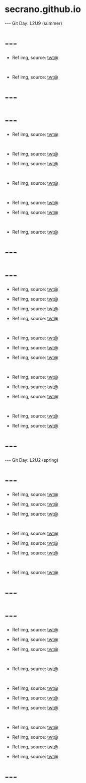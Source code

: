 # secrano.github.io

--- Git Day: L2U9 (summer)

# ---

- Ref img, source: [twt@](https://x.com/_Yuming_Li/status/1962916371748290778)

<br/>

- Ref img, source: [twt@](https://x.com/biggiefrank917/status/1962892171822121380)

# ---
# ---

- Ref img, source: [twt@](https://x.com/purhaya/status/1961701017910673425)

<br/>

- Ref img, source: [twt@](https://x.com/VurDV8a8gbGRctd/status/1962485598494625876)

- Ref img, source: [twt@](https://x.com/VexTheSunEater/status/1962188710616699389)

<br/>

- Ref img, source: [twt@](https://x.com/Kuroneko__x/status/1962228012016906618)

<br/>

- Ref img, source: [twt@](https://x.com/gwebdaily/status/1962443241409978434)

- Ref img, source: [twt@](https://x.com/AnimexTwts/status/1962196685800517799)

<br/>

- Ref img, source: [twt@](https://x.com/animel7316/status/1962526059020320902)

# ---
# ---

- Ref img, source: [twt@](https://x.com/AerithCloud3/status/1961833762129350897)

- Ref img, source: [twt@](https://x.com/cham246/status/1961801772668010633)

- Ref img, source: [twt@](https://x.com/ZikMaster_X/status/1962093541741490537)

- Ref img, source: [twt@](https://x.com/dodoria97841537/status/1962101595937919372)

<br/>

- Ref img, source: [twt@](https://x.com/aphneiios/status/1962024771433947335)

- Ref img, source: [twt@](https://x.com/u_shi_art/status/1962101283638452451)

- Ref img, source: [twt@](https://x.com/Emblem_TW/status/1961964332935500088)

<br/>

- Ref img, source: [twt@](https://x.com/haru_sorara/status/1961816258074353735)

- Ref img, source: [twt@](https://x.com/princessD3mi/status/1961502387702567141)

- Ref img, source: [twt@](https://x.com/horsetwting/status/1961896715411153284)

<br/>

- Ref img, source: [twt@](https://x.com/TheCatsX/status/1961809887882514831)

- Ref img, source: [twt@](https://x.com/Miaw/status/1961772210768777224)

# ---

--- Git Day: L2U2 (spring)

# ---

- Ref img, source: [twt@](https://x.com/Beautiful_Fems/status/1961473926808092979)

- Ref img, source: [twt@](https://x.com/Dexerto/status/1961468702307614784)

- Ref img, source: [twt@](https://x.com/wetboxgirls/status/1961595439620501579)

<br/>

- Ref img, source: [twt@](https://x.com/abstractpurple/status/1961433685464436981)

- Ref img, source: [twt@](https://x.com/zentreya/status/1961576621930099062)

- Ref img, source: [twt@](https://x.com/DandadanBrazil/status/1961152998178242638)

<br/>

- Ref img, source: [twt@](https://x.com/Timeless_aiart/status/1961633800883933252)

# ---
# ---

- Ref img, source: [twt@](https://x.com/CorazondeSage/status/1961198291028152580)

- Ref img, source: [twt@](https://x.com/ahricervo/status/1961455495710900666)

- Ref img, source: [twt@](https://x.com/notfate221/status/1961366723967230258)

<br/>

- Ref img, source: [twt@](https://x.com/Qimang2/status/1961269432527024129)

<br/>

- Ref img, source: [twt@](https://x.com/DanielRPK/status/1961406882976772423)

- Ref img, source: [twt@](https://x.com/marbledacat/status/1961442648662605948)

- Ref img, source: [twt@](https://x.com/AlveusSanctuary/status/1961217630624252007)

<br/>

- Ref img, source: [twt@](https://x.com/Timeless_aiart/status/1961426635254571046)

- Ref img, source: [twt@](https://x.com/charms_fox/status/1961401596383797537)

- Ref img, source: [twt@](https://x.com/u_shi_art/status/1961308356368633995)

- Ref img, source: [twt@](https://x.com/FRIEREN_PR/status/1961262536638255589)

# ---
